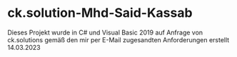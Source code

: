 # ck.solution-Mhd-Said-Kassab
Dieses Projekt wurde in C# und Visual Basic 2019 auf Anfrage von ck.solutions gemäß den mir per E-Mail zugesandten Anforderungen erstellt 14.03.2023
